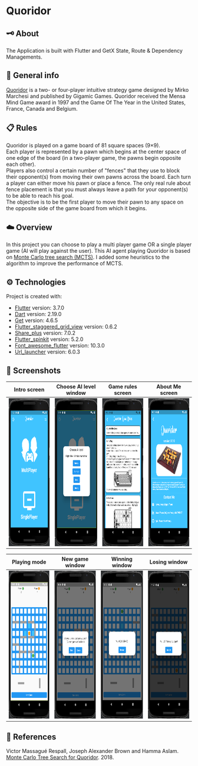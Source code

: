 # Quoridor

## :old_key: About

The Application is built with Flutter and GetX State, Route & Dependency Managements.

## :pencil: General info

[Quoridor](https://en.wikipedia.org/wiki/Quoridor) is a two- or four-player intuitive strategy game designed by Mirko Marchesi and published by Gigamic Games. 
Quoridor received the Mensa Mind Game award in 1997 and the Game Of The Year in the United States, 
France, Canada and Belgium.

## :clipboard: Rules

Quoridor is played on a game board of 81 square spaces (9×9).<br />
Each player is represented by a pawn which begins at the center space of 
one edge of the board (in a two-player game, the pawns begin opposite each other).<br />
Players also control a certain number of "fences" that they use to 
block their opponent(s) from moving their own pawns across the board. 
Each turn a player can either move his pawn or place a fence. 
The only real rule about fence placement is that you must always 
leave a path for your opponent(s) to be able to reach his goal.<br />
The objective is to be the first player to move their pawn to any space 
on the opposite side of the game board from which it begins.

## :cloud: Overview

In this project you can choose to play a multi player game OR 
a single player game (AI will play against the user).
This AI agent playing Quoridor is based on [Monte Carlo tree search (MCTS)](https://en.wikipedia.org/wiki/Monte_Carlo_tree_search).
I added some heuristics to the algorithm to improve the performance of MCTS.

## :gear: Technologies

Project is created with:

- [Flutter](https://flutter.dev/) version: 3.7.0
- [Dart](https://dart.dev/) version: 2.19.0
- [Get](https://pub.dev/packages/get) version: 4.6.5
- [Flutter_staggered_grid_view](https://pub.dev/packages/flutter_staggered_grid_view) version: 0.6.2
- [Share_plus](https://pub.dev/packages/share_plus) version: 7.0.2
- [Flutter_spinkit](https://pub.dev/packages/flutter_spinkit) version: 5.2.0
- [Font_awesome_flutter](https://pub.dev/packages/font_awesome_flutter) version: 10.3.0
- [Url_launcher](https://pub.dev/packages/url_launcher) version: 6.0.3

## :camera_flash: Screenshots

| Intro screen                                                              | Choose AI level window                                                       | Game rules screen                                                       | About Me screen                                                              |
|---------------------------------------------------------------------------|------------------------------------------------------------------------------|-------------------------------------------------------------------------|------------------------------------------------------------------------------|
| <img src="images/screen_shots/intro_screen.png" width="200" height="400"> | <img src="images/screen_shots/choose_ai_level.png" width="200" height="400"> | <img src="images/screen_shots/game_rules.png" width="200" height="400"> | <img src="images/screen_shots/about_me_screen.png" width="200" height="400"> |

| Playing mode                                                              | New game window                                                              | Winning window                                                              | Losing window                                                              |
|---------------------------------------------------------------------------|------------------------------------------------------------------------------|-----------------------------------------------------------------------------|----------------------------------------------------------------------------|
| <img src="images/screen_shots/playing_mode.png" width="200" height="400"> | <img src="images/screen_shots/new_game_window.png" width="200" height="400"> | <img src="images/screen_shots/winning_window.png" width="200" height="400"> | <img src="images/screen_shots/losing_window.png" width="200" height="400"> |

## :open_book: References

Victor Massagué Respall, Joseph Alexander Brown and Hamma Aslam. 
[Monte Carlo Tree Search for Quoridor](https://www.researchgate.net/publication/327679826_Monte_Carlo_Tree_Search_for_Quoridor). 2018.
